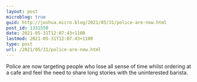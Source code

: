 ```yaml
---
layout: post
microblog: true
guid: http://joshua.micro.blog/2021/05/31/police-are-now.html
post_id: 1331550
date: 2021-05-31T12:07:43+1100
lastmod: 2021-05-31T12:07:43+1100
type: post
url: /2021/05/31/police-are-now.html
---
```

Police are now targeting people who lose all sense of time whilst ordering at a cafe and feel the need to share long stories with the uninterested barista.
